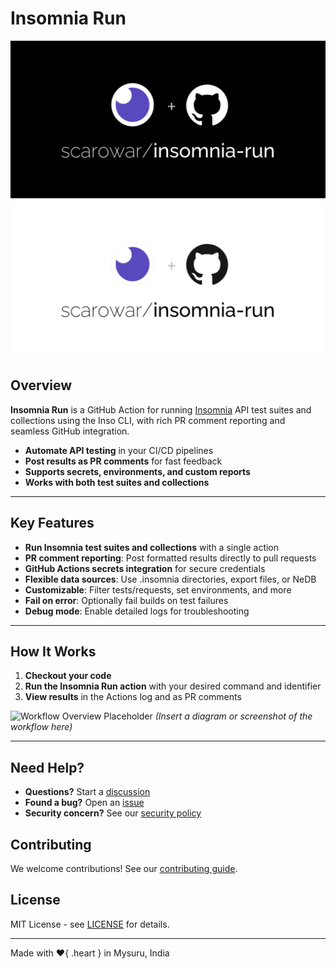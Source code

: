 # Insomnia Run

![Insomnia Run Cover Dark](assets/images/cover-dark.png#only-dark)
![Insomnia Run Cover Light](assets/images/cover-light.png#only-light)

## Overview

**Insomnia Run** is a GitHub Action for running [Insomnia](https://insomnia.rest/) API test suites and collections using the Inso CLI, with rich PR comment reporting and seamless GitHub integration.

- **Automate API testing** in your CI/CD pipelines
- **Post results as PR comments** for fast feedback
- **Supports secrets, environments, and custom reports**
- **Works with both test suites and collections**

---

## Key Features

- **Run Insomnia test suites and collections** with a single action
- **PR comment reporting**: Post formatted results directly to pull requests
- **GitHub Actions secrets integration** for secure credentials
- **Flexible data sources**: Use .insomnia directories, export files, or NeDB
- **Customizable**: Filter tests/requests, set environments, and more
- **Fail on error**: Optionally fail builds on test failures
- **Debug mode**: Enable detailed logs for troubleshooting

---

## How It Works

1. **Checkout your code**
2. **Run the Insomnia Run action** with your desired command and identifier
3. **View results** in the Actions log and as PR comments

![Workflow Overview Placeholder](assets/images/workflow-overview.png)
*_(Insert a diagram or screenshot of the workflow here)_*

---

## Need Help?

- **Questions?** Start a [discussion](https://github.com/scarowar/insomnia-run/discussions)
- **Found a bug?** Open an [issue](https://github.com/scarowar/insomnia-run/issues)
- **Security concern?** See our [security policy](https://github.com/scarowar/insomnia-run/blob/main/SECURITY.md)

## Contributing

We welcome contributions! See our [contributing guide](https://github.com/scarowar/insomnia-run/blob/main/CONTRIBUTING.md).

## License

MIT License - see [LICENSE](https://github.com/scarowar/insomnia-run/blob/main/LICENSE) for details.

---

Made with :heart:{ .heart } in Mysuru, India
